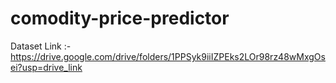 # comodity-price-predictor

Dataset Link :- https://drive.google.com/drive/folders/1PPSyk9iiIZPEks2LOr98rz48wMxgOsei?usp=drive_link
